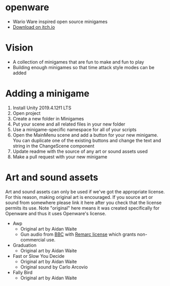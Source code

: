 # openware
- Wario Ware inspired open source minigames
- [Download on itch.io](https://aidanwaite.itch.io/openware)

# Vision
- A collection of minigames that are fun to make and fun to play
- Building enough minigames so that time attack style modes can be added 

# Adding a minigame
1. Install Unity 2019.4.12f1 LTS
2. Open project
3. Create a new folder in Minigames
4. Put your scene and all related files in your new folder
5. Use a minigame-specific namespace for all of your scripts
6. Open the MainMenu scene and add a button for your new minigame. You can duplicate one of the existing buttons and change the text and string in the ChangeScene component
7. Update readme with the source of any art or sound assets used
8. Make a pull request with your new minigame

# Art and sound assets
Art and sound assets can only be used if we've got the appropriate license. For this reason, making original art is encouraged. If you source art or sound from somewhere please link it here after you check that the license permits its use. Note "original" here means it was created specifically for Openware and thus it uses Openware's license.

- Awp
    - Original art by Aidan Waite
    - Gun audio from [BBC](http://bbcsfx.acropolis.org.uk/?q=sniper) with [Remarc license](https://github.com/bbcarchdev/Remarc/blob/master/doc/2016.09.27_RemArc_Content%20licence_Terms%20of%20Use_final.pdf) which grants non-commercial use.
- Graduation
    - Original art by Aidan Waite
- Fast or Slow You Decide
    - Original art by Aidan Waite
    - Original sound by Carlo Arcovio
- Fally Bird
    - Original art by Aidan Waite
